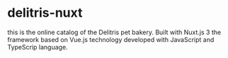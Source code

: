 # delitris-nuxt
this is the online catalog of the Delitris pet bakery. Built with Nuxt.js 3 the framework based on Vue.js technology developed with JavaScript and TypeScrip language.

